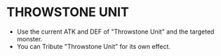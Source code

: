 
# THROWSTONE UNIT

*   Use the current ATK and DEF of "Throwstone Unit" and the targeted monster.
*   You can Tribute "Throwstone Unit" for its own effect.

  